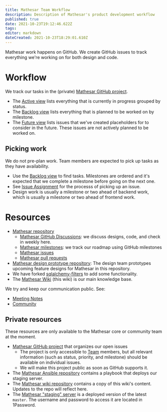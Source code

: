 ```yaml
---
title: Mathesar Team Workflow
description: Description of Mathesar's product development workflow
published: true
date: 2021-10-23T19:12:46.622Z
tags: 
editor: markdown
dateCreated: 2021-10-23T18:29:01.610Z
---
```


Mathesar work happens on GitHub. We create GitHub issues to track everything we're working on for both design and code.

# Workflow

We track our tasks in the (private) [Mathesar GitHub project](https://github.com/orgs/centerofci/projects/1).
- The [Active view](https://github.com/orgs/centerofci/projects/1/views/1) lists everything that is currently in progress grouped by status.
- The [Backlog view](https://github.com/orgs/centerofci/projects/1/views/3) lists everything that is planned to be worked on by milestone.
- The [Future view](https://github.com/orgs/centerofci/projects/1/views/17) lists issues that we've created placeholders for to consider in the future. These issues are not actively planned to be worked on.

## Picking work

We do not pre-plan work. Team members are expected to pick up tasks as they have availability.

- Use the [Backlog view](https://github.com/orgs/centerofci/projects/1/views/3) to find tasks. Milestones are ordered and it's expected that we complete a milestone before going on the next one.
- See [Issue Assignment](/team/issue-assignment) for the processs of picking up an issue.
- Design work is usually a milestone or two ahead of backend work, which is usually a milestone or two ahead of frontend work.

# Resources

- [Mathesar repository](https://github.com/centerofci/mathesar)
  - [Mathesar GitHub Discussions](https://github.com/centerofci/mathesar/discussions): we discuss designs, code, and check in weekly here.
  - [Mathesar milestones](https://github.com/centerofci/mathesar/milestones?direction=asc&sort=due_date&state=open):  we track our roadmap using GitHub milestones
  - [Mathesar issues](https://github.com/centerofci/mathesar/issues)
  - [Mathesar pull requests](https://github.com/centerofci/mathesar/pulls)
- [Mathesar design prototype repository](https://github.com/centerofci/mathesar-design): The design team prototypes upcoming feature designs for Mathesar in this repository.
- We have forked [sqlalchemy-filters](https://github.com/centerofci/sqlalchemy-filters) to add some functionality.
- The [Mathesar Wiki](https://wiki.mathesar.org/) (this wiki) is our main knowledge base.

We try and keep our communication public. See:
- [Meeting Notes](/meeting-notes)
- [Community](/community)

## Private resources

These resources are only available to the Mathesar core or community team at the moment.

- [Mathesar GitHub project](https://github.com/orgs/centerofci/projects/1) that organizes our open issues
  - The project is only accessible to [Team](/team) members, but all relevant information (such as status, priority, and milestone) should be available on individual issues.
  - We will make this project public as soon as GitHub supports it.
- The [Mathesar Ansible repository](https://github.com/centerofci/mathesar-ansible) contains a playbook that deploys our staging server.
- The [Mathesar wiki repository](https://github.com/centerofci/mathesar-wiki) contains a copy of this wiki's content. Updates to the repo will reflect here.
- The [Mathesar "staging" server](https://staging.mathesar.org/) is a deployed version of the latest `master`. The username and password to access it are located in 1Password.
